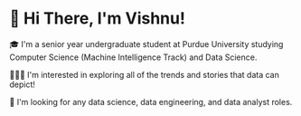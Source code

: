 # 👋 Hi There, I'm Vishnu!

🎓 I'm a senior year undergraduate student at Purdue University studying Computer Science (Machine Intelligence Track) and Data Science.

🧑🏾‍💻 I'm interested in exploring all of the trends and stories that data can depict!

💼 I'm looking for any data science, data engineering, and data analyst roles.
